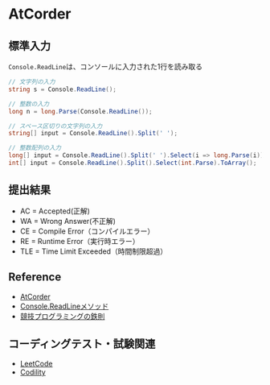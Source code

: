 ﻿# AtCorder

## 標準入力
`Console.ReadLine`は、コンソールに入力された1行を読み取る
```cs
// 文字列の入力
string s = Console.ReadLine();

// 整数の入力
long n = long.Parse(Console.ReadLine());

// スペース区切りの文字列の入力
string[] input = Console.ReadLine().Split(' ');

// 整数配列の入力
long[] input = Console.ReadLine().Split(' ').Select(i => long.Parse(i)).ToArray();
int[] input = Console.ReadLine().Split().Select(int.Parse).ToArray();
```

## 提出結果
- AC = Accepted(正解)
- WA = Wrong Answer(不正解)
- CE = Compile Error（コンパイルエラー）
- RE = Runtime Error（実行時エラー）
- TLE = Time Limit Exceeded（時間制限超過）

## Reference
- [AtCorder](https://atcoder.jp/home)
- [Console.ReadLineメソッド](https://learn.microsoft.com/ja-jp/dotnet/api/system.console.readline?view=net-8.0)
- [競技プログラミングの鉄則](https://github.com/E869120/kyopro-tessoku?tab=readme-ov-file)

## コーディングテスト・試験関連
- [LeetCode](https://leetcode.com/)
- [Codility](https://www.codility.com/)